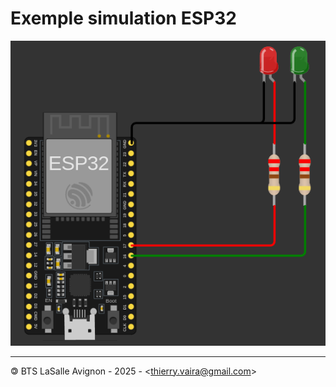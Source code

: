 # Exemple simulation ESP32

![](images/simulateur-esp32.png)

---
&#x1f12f; BTS LaSalle Avignon - 2025 - <<thierry.vaira@gmail.com>>

